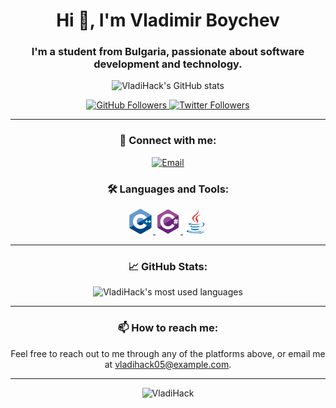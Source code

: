 <h1 align="center">Hi 👋, I'm Vladimir Boychev</h1>
<h3 align="center">I'm a student from Bulgaria, passionate about software development and technology.</h3>

<p align="center">
  <img src="https://github-readme-stats.vercel.app/api?username=VladiHack&show_icons=true&theme=radical" alt="VladiHack's GitHub stats" />
</p>

<p align="center">
  <a href="https://github.com/VladiHack">
    <img src="https://img.shields.io/github/followers/VladiHack?label=Follow&style=social" alt="GitHub Followers" />
  </a>
  <a href="https://twitter.com/VladiHack">
    <img src="https://img.shields.io/twitter/follow/VladiHack?label=Follow&style=social" alt="Twitter Followers" />
  </a>
</p>

<hr>

<h3 align="center">🔗 Connect with me:</h3>
<p align="center">
  <a href="mailto:vladihack05@gmail.com">
    <img src="https://img.shields.io/badge/Email-D14836?style=for-the-badge&logo=gmail&logoColor=white" alt="Email" />
  </a>
</p>

<h3 align="center">🛠️ Languages and Tools:</h3>
<p align="center">
  <a href="https://www.w3schools.com/cpp/" target="_blank" rel="noreferrer">
    <img src="https://raw.githubusercontent.com/devicons/devicon/master/icons/cplusplus/cplusplus-original.svg" alt="C++" width="40" height="40"/>
  </a>
  <a href="https://www.w3schools.com/cs/" target="_blank" rel="noreferrer">
    <img src="https://raw.githubusercontent.com/devicons/devicon/master/icons/csharp/csharp-original.svg" alt="C#" width="40" height="40"/>
  </a>
  <a href="https://www.java.com/" target="_blank" rel="noreferrer">
    <img src="https://raw.githubusercontent.com/devicons/devicon/master/icons/java/java-original.svg" alt="Java" width="40" height="40"/>
  </a>
</p>

<hr>

<h3 align="center">📈 GitHub Stats:</h3>
<p align="center">
  <img src="https://github-readme-stats.vercel.app/api/top-langs?username=VladiHack&show_icons=true&locale=en&layout=compact&theme=radical" alt="VladiHack's most used languages" />
</p>

<hr>

<h3 align="center">📫 How to reach me:</h3>
<p align="center">
  Feel free to reach out to me through any of the platforms above, or email me at <a href="mailto:vladihack@example.com">vladihack05@example.com</a>.
</p>

<hr>

<p align="center">
  <img src="https://komarev.com/ghpvc/?username=VladiHack&label=Profile%20views&color=0e75b6&style=flat" alt="VladiHack" />
</p>
